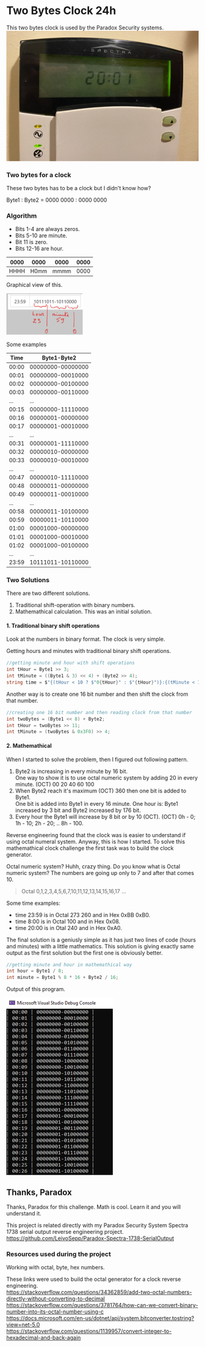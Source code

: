 # Two Bytes Clock 24h
This two bytes clock is used by the Paradox Security systems.
![Paradox](Readme/Paradox.png)

### Two bytes for a clock

These two bytes has to be a clock but I didn't know how?

Byte1 : Byte2 = 0000 0000 : 0000 0000

### Algorithm

* Bits 1-4 are always zeros.
* Bits 5-10 are minute.
* Bit 11 is zero.
* Bits 12-16 are hour.

|0000 |0000 | 0000 | 0000 |
|-|-|-|-|
|HHHH |H0mm | mmmm | 0000 |

Graphical view of this.

<img src="Readme/binary_solution1.png" alt="drawing" width="200"/>

Some examples

|Time|Byte1-Byte2|
|---|---|
| 00:00 | 00000000-00000000 |
| 00:01 | 00000000-00010000 |
| 00:02 | 00000000-00100000 |
| 00:03 | 00000000-00110000 |
|...|...|
| 00:15 | 00000000-11110000 |
| 00:16 | 00000001-00000000 |
| 00:17 | 00000001-00010000 |
|...|...|
| 00:31 | 00000001-11110000 |
| 00:32 | 00000010-00000000 |
| 00:33 | 00000010-00010000 |
|...|...|
| 00:47 | 00000010-11110000 |
| 00:48 | 00000011-00000000 |
| 00:49 | 00000011-00010000 |
|...|...|
| 00:58 | 00000011-10100000 |
| 00:59 | 00000011-10110000 |
| 01:00 | 00001000-00000000 |
| 01:01 | 00001000-00010000 |
| 01:02 | 00001000-00100000 |
|...|...|
| 23:59 | 10111011-10110000 |

### Two Solutions
There are two different solutions. 
1. Traditional shift-operation with binary numbers. 
2. Mathemathical calculation. This was an initial solution.

#### 1. Traditional binary shift operations
Look at the numbers in binary format. The clock is very simple.

Getting hours and minutes with traditional binary shift operations.
```c#
//getting minute and hour with shift operations
int tHour = Byte1 >> 3;
int tMinute = ((Byte1 & 3) << 4) + (Byte2 >> 4);
string time = $"{(tHour < 10 ? $"0{tHour}" : $"{tHour}")}:{(tMinute < 10 ? $"0{tMinute}" : $"{tMinute}")}";
```

Another way is to create one 16 bit number and then shift the clock from that number.
```c#
//creating one 16 bit number and then reading clock from that number
int twoBytes = (Byte1 << 8) + Byte2;
int tHour = twoBytes >> 11;
int tMinute = (twoBytes & 0x3F0) >> 4;
```

#### 2. Mathemathical
When I started to solve the problem, then I figured out following pattern.
1. Byte2 is increasing in every minute by 16 bit. <br>
One way to show it is to use octal numeric system by adding 20 in every minute. (OCT) 00 20 40 60 100
2. When Byte2 reach it's maximum (OCT) 360 then one bit is added to Byte1. <br>
One bit is added into Byte1 in every 16 minute. One hour is: Byte1 increased by 3 bit and Byte2 increased by 176 bit.
3. Every hour the Byte1 will increase by 8 bit or by 10 (OCT). (OCT) 0h - 0; 1h - 10; 2h - 20; .. 8h - 100.

Reverse engineering found that the clock was is easier to understand if using octal numeral system. 
Anyway, this is how I started. 
To solve this mathemathical clock challenge the first task was to build the clock generator.

Octal numeric system? Huhh, crazy thing. 
Do you know what is Octal numeric system? The numbers are going up only to 7 and after that comes 10.
>Octal 0,1,2,3,4,5,6,7,10,11,12,13,14,15,16,17 ...

Some time examples:
* time 23:59 is in Octal 273 260 and in Hex 0xBB 0xB0.
* time 8:00 is in Octal 100 and in Hex 0x08.
* time 20:00 is in Otal 240 and in Hex 0xA0.

The final solution is a geniusly simple as it has just two lines of code (hours and minutes) with a little mathematics. 
This solution is giving exactly same output as the first solution but the first one is obviously better. 

```c#
//getting minute and hour in mathemathical way
int hour = Byte1 / 8;
int minute = Byte1 % 8 * 16 + Byte2 / 16;
```

Output of this program.

![Output1](Readme/output1.png)
## Thanks, Paradox

Thanks, Paradox for this challenge. Math is cool. Learn it and you will understand it.

This project is related directly with my Paradox Security System Spectra 1738 serial output reverse engineering project.</br>
https://github.com/LeivoSepp/Paradox-Spectra-1738-SerialOutput 

### Resources used during the project
Working with octal, byte, hex numbers.

These links were used to build the octal generator for a clock reverse engineering.</br>
https://stackoverflow.com/questions/34362859/add-two-octal-numbers-directly-without-converting-to-decimal </br>
https://stackoverflow.com/questions/3781764/how-can-we-convert-binary-number-into-its-octal-number-using-c </br>
https://docs.microsoft.com/en-us/dotnet/api/system.bitconverter.tostring?view=net-5.0 </br>
https://stackoverflow.com/questions/1139957/convert-integer-to-hexadecimal-and-back-again </br>
